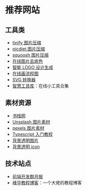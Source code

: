 # 推荐网站

## 工具类

- [tinify 图片压缩](https://tinify.cn/)
- [picdiet 图片压缩](https://www.picdiet.com/zh-cn)
- [squoosh 图片压缩](https://squoosh.app/)
- [在线图片去底色](https://www.aigei.com/bgremover)
- [智能 LOGO 设计生成](https://www.logosc.cn/)
- [在线画流程图](https://app.diagrams.net/)
- [SVG 转换器](https://svgconverter.com/zh/)
- [智慧工具库](https://www.zhihuilib.com/)：在线小工具合集

## 素材资源

- [书栈网](https://www.bookstack.cn/)
- [Unsplash 图片素材](https://unsplash.com/)
- [pexels 图片素材](https://www.pexels.com/zh-cn/)
- [Typescript 入门教程](https://ts.xcatliu.com/)
- [背景透明图片](http://www.stickpng.com/cat)
- [背景透明 icon](https://iconstore.co/)

## 技术站点

- [前端开发群月报](https://www.kancloud.cn/jsfront/month/82796)
- [峰华教程博客](https://zxuqian.cn/videos/)：一个大佬的教程博客
